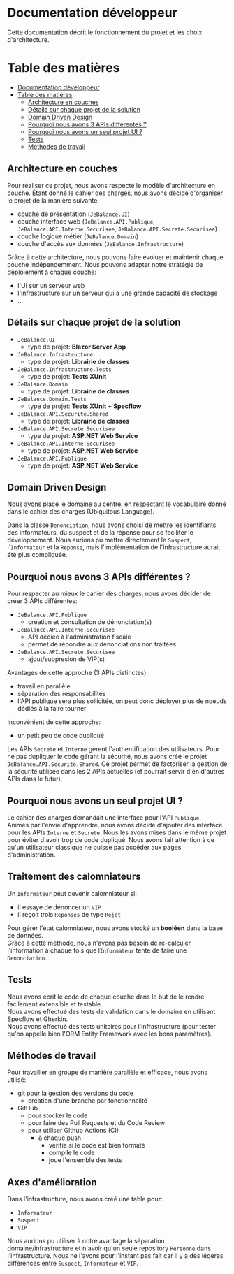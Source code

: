 # Documentation développeur
Cette documentation décrit le fonctionnement du projet et les choix d'architecture.

# Table des matières
- [Documentation développeur](#documentation-développeur)
- [Table des matières](#table-des-matières)
  - [Architecture en couches](#architecture-en-couches)
  - [Détails sur chaque projet de la solution](#détails-sur-chaque-projet-de-la-solution)
  - [Domain Driven Design](#domain-driven-design)
  - [Pourquoi nous avons 3 APIs différentes ?](#pourquoi-nous-avons-3-apis-différentes-?)
  - [Pourquoi nous avons un seul projet UI ?](#pourquoi-nous-avons-un-seul-projet-ui-?)
  - [Tests](#tests)
  - [Méthodes de travail](#méthodes-de-travail)

## Architecture en couches
Pour réaliser ce projet, nous avons respecté le modèle d'architecture en couche.
Étant donné le cahier des charges, nous avons décidé d'organiser le projet de la manière suivante:
- couche de présentation (`JeBalance.UI`)
- couche interface web (`JeBalance.API.Publique`, `JeBalance.API.Interne.Securisee`, `JeBalance.API.Secrete.Securisee`)
- couche logique métier (`JeBalance.Domain`)
- couche d'accès aux données (`JeBalance.Infrastructure`)

Grâce à cette architecture, nous pouvons faire évoluer et maintenir chaque couche indépendemment.
Nous pouvons adapter notre stratégie de déploiement à chaque couche:
- l'UI sur un serveur web
- l'infrastructure sur un serveur qui a une grande capacité de stockage
- ...

## Détails sur chaque projet de la solution
- `JeBalance.UI`
  - type de projet: **Blazor Server App**
- `JeBalance.Infrastructure`
  - type de projet: **Librairie de classes**
- `JeBalance.Infrastructure.Tests`
  - type de projet: **Tests XUnit**
- `JeBalance.Domain`
  - type de projet: **Librairie de classes**
- `JeBalance.Domain.Tests`
  - type de projet: **Tests XUnit + Specflow**
- `JeBalance.API.Securite.Shared`
  - type de projet: **Librairie de classes**
- `JeBalance.API.Secrete.Securisee`
  - type de projet: **ASP.NET Web Service**
- `JeBalance.API.Interne.Securisee`
  - type de projet: **ASP.NET Web Service**
- `JeBalance.API.Publique`
  - type de projet: **ASP.NET Web Service**

## Domain Driven Design
Nous avons placé le domaine au centre, en respectant le vocabulaire donné dans le cahier des charges (Ubiquitous Language).

Dans la classe `Denonciation`, nous avons choisi de mettre les identifiants des informateurs, du suspect et de la réponse pour se faciliter le développement.
Nous aurions pu mettre directement le `Suspect`, l'`Informateur` et la `Reponse`, mais l'implémentation de l'infrastructure aurait été plus compliquée.

## Pourquoi nous avons 3 APIs différentes ?
Pour respecter au mieux le cahier des charges, nous avons décider de créer 3 APIs différentes:
- `JeBalance.API.Publique`
  - création et consultation de dénonciation(s)
- `JeBalance.API.Interne.Securisee`
  - API dédiée à l'administration fiscale
  - permet de répondre aux dénonciations non traitées
- `JeBalance.API.Secrete.Securisee`
  - ajout/suppresion de VIP(s)

Avantages de cette approche (3 APIs distinctes):
- travail en parallèle
- séparation des responsabilités
- l'API publique sera plus sollicitée, on peut donc déployer plus de noeuds dédiés à la faire tourner

Inconvénient de cette approche:
- un petit peu de code dupliqué

Les APIs `Secrete` et `Interne` gèrent l'authentification des utilisateurs.
Pour ne pas dupliquer le code gérant la sécurité, nous avons créé le projet `JeBalance.API.Securite.Shared`.
Ce projet permet de factoriser la gestion de la sécurité utilisée dans les 2 APIs actuelles (et pourrait servir d'en d'autres APIs dans le futur).

## Pourquoi nous avons un seul projet UI ?
Le cahier des charges demandait une interface pour l'API `Publique`.  
Animés par l'envie d'apprendre, nous avons décidé d'ajouter des interface pour les APIs `Interne` et `Secrete`.
Nous les avons mises dans le même projet pour éviter d'avoir trop de code dupliqué.
Nous avons fait attention à ce qu'un utilisateur classique ne puisse pas accéder aux pages d'administration.

## Traitement des calomniateurs
Un `Informateur` peut devenir calomniateur si:
- il essaye de dénoncer un `VIP`
- il reçoit trois `Reponses` de type `Rejet`

Pour gérer l'état calomniateur, nous avons stocké un **booléen** dans la base de données.  
Grâce à cette méthode, nous n'avons pas besoin de re-calculer l'information à chaque fois que l`Informateur` tente de faire une `Denonciation`.

## Tests
Nous avons écrit le code de chaque couche dans le but de le rendre facilement extensible et testable.  
Nous avons effectué des tests de validation dans le domaine en utilisant Specflow et Gherkin.  
Nous avons effectué des tests unitaires pour l'infrastructure (pour tester qu'on appelle bien l'ORM Entity Framework avec les bons paramètres).

## Méthodes de travail
Pour travailler en groupe de manière parallèle et efficace, nous avons utilisé:
- git pour la gestion des versions du code
  - création d'une branche par fonctionnalité
- GitHub
  - pour stocker le code
  - pour faire des Pull Requests et du Code Review
  - pour utiliser Github Actions (CI)
    - à chaque push
      - vérifie si le code est bien formaté
      - compile le code
      - joue l'ensemble des tests

## Axes d'amélioration
Dans l'infrastructure, nous avons créé une table pour:
- `Informateur`
- `Suspect`
- `VIP`

Nous aurions pu utiliser à notre avantage la séparation domaine/infrastructure et n'avoir qu'un seule repository `Personne` dans l'infrastructure.
Nous ne l'avons pour l'instant pas fait car il y a des légères différences entre `Suspect`, `Informateur` et `VIP`.